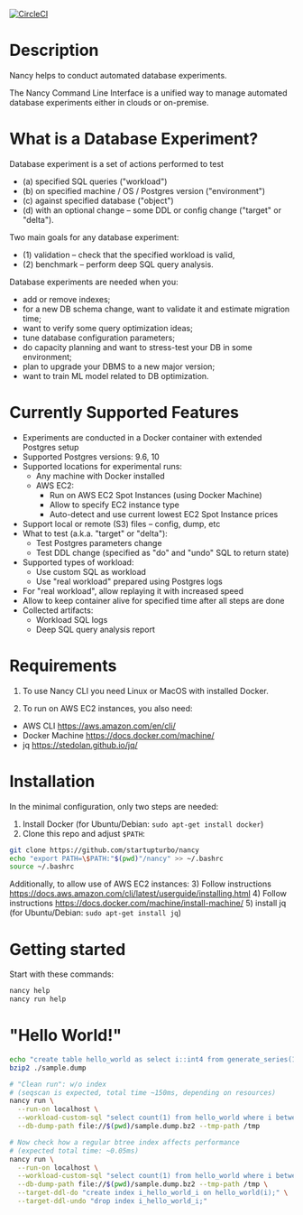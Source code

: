 [![CircleCI](https://circleci.com/gh/startupturbo/nancy.svg?style=svg)](https://circleci.com/gh/startupturbo/nancy)

Description
===
Nancy helps to conduct automated database experiments.

The Nancy Command Line Interface is a unified way to manage automated
database experiments either in clouds or on-premise.

What is a Database Experiment?
===
Database experiment is a set of actions performed to test
 * (a) specified SQL queries ("workload")
 * (b) on specified machine / OS / Postgres version ("environment")
 * (c) against specified database ("object")
 * (d) with an optional change – some DDL or config change ("target" or "delta").

Two main goals for any database experiment:
 * (1) validation – check that the specified workload is valid,
 * (2) benchmark – perform deep SQL query analysis.

Database experiments are needed when you:
 - add or remove indexes;
 - for a new DB schema change, want to validate it and estimate migration time;
 - want to verify some query optimization ideas;
 - tune database configuration parameters;
 - do capacity planning and want to stress-test your DB in some environment;
 - plan to upgrade your DBMS to a new major version;
 - want to train ML model related to DB optimization.

Currently Supported Features
===
* Experiments are conducted in a Docker container with extended Postgres setup
* Supported Postgres versions: 9.6, 10
* Supported locations for experimental runs:
  * Any machine with Docker installed
  * AWS EC2:
    * Run on AWS EC2 Spot Instances (using Docker Machine)
    * Allow to specify EC2 instance type
    * Auto-detect and use current lowest EC2 Spot Instance prices
* Support local or remote (S3) files – config, dump, etc
* What to test (a.k.a. "target" or "delta"):
  * Test Postgres parameters change
  * Test DDL change (specified as "do" and "undo" SQL to return state)
* Supported types of workload:
  * Use custom SQL as workload
  * Use "real workload" prepared using Postgres logs
* For "real workload", allow replaying it with increased speed
* Allow to keep container alive for specified time after all steps are done
* Collected artifacts:
  * Workload SQL logs
  * Deep SQL query analysis report

Requirements
===
1) To use Nancy CLI you need Linux or MacOS with installed Docker.

2) To run on AWS EC2 instances, you also need:
  * AWS CLI https://aws.amazon.com/en/cli/
  * Docker Machine https://docs.docker.com/machine/
  * jq https://stedolan.github.io/jq/


Installation
===

In the minimal configuration, only two steps are needed:

1) Install Docker (for Ubuntu/Debian: `sudo apt-get install docker`)
2) Clone this repo and adjust `$PATH`:
```bash
git clone https://github.com/startupturbo/nancy
echo "export PATH=\$PATH:"$(pwd)"/nancy" >> ~/.bashrc
source ~/.bashrc
```

Additionally, to allow use of AWS EC2 instances:
3) Follow instructions https://docs.aws.amazon.com/cli/latest/userguide/installing.html
4) Follow instructions https://docs.docker.com/machine/install-machine/
5) install jq (for Ubuntu/Debian: `sudo apt-get install jq`)

Getting started
===
Start with these commands:
```bash
nancy help
nancy run help
```

"Hello World!"
===
```bash
echo "create table hello_world as select i::int4 from generate_series(1, 1000000) _(i);" > ./sample.dump
bzip2 ./sample.dump

# "Clean run": w/o index
# (seqscan is expected, total time ~150ms, depending on resources)
nancy run \
  --run-on localhost \
  --workload-custom-sql "select count(1) from hello_world where i between 100000 and 100010;" \
  --db-dump-path file://$(pwd)/sample.dump.bz2 --tmp-path /tmp

# Now check how a regular btree index affects performance
# (expected total time: ~0.05ms)
nancy run \
  --run-on localhost \
  --workload-custom-sql "select count(1) from hello_world where i between 100000 and 100010;" \
  --db-dump-path file://$(pwd)/sample.dump.bz2 --tmp-path /tmp \
  --target-ddl-do "create index i_hello_world_i on hello_world(i);" \
  --target-ddl-undo "drop index i_hello_world_i;"
```
